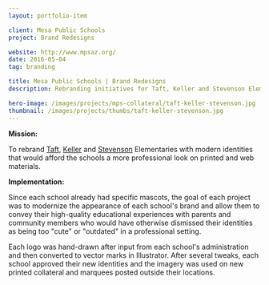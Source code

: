 ```yaml
---
layout: portfolio-item

client: Mesa Public Schools
project: Brand Redesigns

website: http://www.mpsaz.org/
date: 2016-05-04
tag: branding

title: Mesa Public Schools | Brand Redesigns
description: Rebranding initiatives for Taft, Keller and Stevenson Elementaries. Identities were printed in promotional materials and utilized in the design of each school’s new marquee, visible to all passing traffic.

hero-image: /images/projects/mps-collateral/taft-keller-stevenson.jpg
thumbnail: /images/projects/thumbs/taft-keller-stevenson.jpg
---
```


**Mission:**

  To rebrand [Taft](http://mpsaz.org/taft), [Keller](http://mpsaz.org/keller) and [Stevenson](http://mpsaz.org/stevenson) Elementaries with modern identities that would afford the schools a more professional look on printed and web materials.

**Implementation:**

  Since each school already had specific mascots, the goal of each project was to modernize the appearance of each school's brand and allow them to convey their high-quality educational experiences with parents and community members who would have otherwise dismissed their identities as being too "cute" or "outdated" in a professional setting.

  Each logo was hand-drawn after input from each school's administration and then converted to vector marks in Illustrator. After several tweaks, each school approved their new identities and the imagery was used on new printed collateral and marquees posted outside their locations.